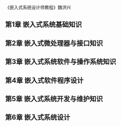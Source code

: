 《嵌入式系统设计师教程》魏洪兴

## 第1章 嵌入式系统基础知识
## 第2章 嵌入式微处理器与接口知识
## 第3章 嵌入式系统软件与操作系统知识
## 第4章 嵌入式软件程序设计
## 第5章 嵌入式系统开发与维护知识
## 第6章 嵌入式系统设计